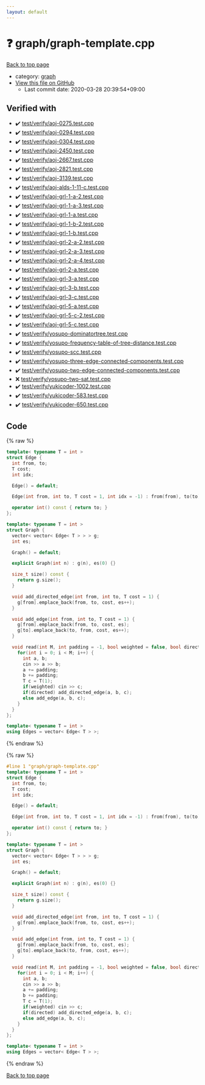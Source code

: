 ```yaml
---
layout: default
---
```


<!-- mathjax config similar to math.stackexchange -->
<script type="text/javascript" async
  src="https://cdnjs.cloudflare.com/ajax/libs/mathjax/2.7.5/MathJax.js?config=TeX-MML-AM_CHTML">
</script>
<script type="text/x-mathjax-config">
  MathJax.Hub.Config({
    TeX: { equationNumbers: { autoNumber: "AMS" }},
    tex2jax: {
      inlineMath: [ ['$','$'] ],
      processEscapes: true
    },
    "HTML-CSS": { matchFontHeight: false },
    displayAlign: "left",
    displayIndent: "2em"
  });
</script>

<script type="text/javascript" src="https://cdnjs.cloudflare.com/ajax/libs/jquery/3.4.1/jquery.min.js"></script>
<script src="https://cdn.jsdelivr.net/npm/jquery-balloon-js@1.1.2/jquery.balloon.min.js" integrity="sha256-ZEYs9VrgAeNuPvs15E39OsyOJaIkXEEt10fzxJ20+2I=" crossorigin="anonymous"></script>
<script type="text/javascript" src="../../assets/js/copy-button.js"></script>
<link rel="stylesheet" href="../../assets/css/copy-button.css" />


# :question: graph/graph-template.cpp

<a href="../../index.html">Back to top page</a>

* category: <a href="../../index.html#f8b0b924ebd7046dbfa85a856e4682c8">graph</a>
* <a href="{{ site.github.repository_url }}/blob/master/graph/graph-template.cpp">View this file on GitHub</a>
    - Last commit date: 2020-03-28 20:39:54+09:00




## Verified with

* :heavy_check_mark: <a href="../../verify/test/verify/aoj-0275.test.cpp.html">test/verify/aoj-0275.test.cpp</a>
* :heavy_check_mark: <a href="../../verify/test/verify/aoj-0294.test.cpp.html">test/verify/aoj-0294.test.cpp</a>
* :heavy_check_mark: <a href="../../verify/test/verify/aoj-0304.test.cpp.html">test/verify/aoj-0304.test.cpp</a>
* :heavy_check_mark: <a href="../../verify/test/verify/aoj-2450.test.cpp.html">test/verify/aoj-2450.test.cpp</a>
* :heavy_check_mark: <a href="../../verify/test/verify/aoj-2667.test.cpp.html">test/verify/aoj-2667.test.cpp</a>
* :heavy_check_mark: <a href="../../verify/test/verify/aoj-2821.test.cpp.html">test/verify/aoj-2821.test.cpp</a>
* :heavy_check_mark: <a href="../../verify/test/verify/aoj-3139.test.cpp.html">test/verify/aoj-3139.test.cpp</a>
* :heavy_check_mark: <a href="../../verify/test/verify/aoj-alds-1-11-c.test.cpp.html">test/verify/aoj-alds-1-11-c.test.cpp</a>
* :heavy_check_mark: <a href="../../verify/test/verify/aoj-grl-1-a-2.test.cpp.html">test/verify/aoj-grl-1-a-2.test.cpp</a>
* :heavy_check_mark: <a href="../../verify/test/verify/aoj-grl-1-a-3.test.cpp.html">test/verify/aoj-grl-1-a-3.test.cpp</a>
* :heavy_check_mark: <a href="../../verify/test/verify/aoj-grl-1-a.test.cpp.html">test/verify/aoj-grl-1-a.test.cpp</a>
* :heavy_check_mark: <a href="../../verify/test/verify/aoj-grl-1-b-2.test.cpp.html">test/verify/aoj-grl-1-b-2.test.cpp</a>
* :heavy_check_mark: <a href="../../verify/test/verify/aoj-grl-1-b.test.cpp.html">test/verify/aoj-grl-1-b.test.cpp</a>
* :heavy_check_mark: <a href="../../verify/test/verify/aoj-grl-2-a-2.test.cpp.html">test/verify/aoj-grl-2-a-2.test.cpp</a>
* :heavy_check_mark: <a href="../../verify/test/verify/aoj-grl-2-a-3.test.cpp.html">test/verify/aoj-grl-2-a-3.test.cpp</a>
* :heavy_check_mark: <a href="../../verify/test/verify/aoj-grl-2-a-4.test.cpp.html">test/verify/aoj-grl-2-a-4.test.cpp</a>
* :heavy_check_mark: <a href="../../verify/test/verify/aoj-grl-2-a.test.cpp.html">test/verify/aoj-grl-2-a.test.cpp</a>
* :heavy_check_mark: <a href="../../verify/test/verify/aoj-grl-3-a.test.cpp.html">test/verify/aoj-grl-3-a.test.cpp</a>
* :heavy_check_mark: <a href="../../verify/test/verify/aoj-grl-3-b.test.cpp.html">test/verify/aoj-grl-3-b.test.cpp</a>
* :heavy_check_mark: <a href="../../verify/test/verify/aoj-grl-3-c.test.cpp.html">test/verify/aoj-grl-3-c.test.cpp</a>
* :heavy_check_mark: <a href="../../verify/test/verify/aoj-grl-5-a.test.cpp.html">test/verify/aoj-grl-5-a.test.cpp</a>
* :heavy_check_mark: <a href="../../verify/test/verify/aoj-grl-5-c-2.test.cpp.html">test/verify/aoj-grl-5-c-2.test.cpp</a>
* :heavy_check_mark: <a href="../../verify/test/verify/aoj-grl-5-c.test.cpp.html">test/verify/aoj-grl-5-c.test.cpp</a>
* :heavy_check_mark: <a href="../../verify/test/verify/yosupo-dominatortree.test.cpp.html">test/verify/yosupo-dominatortree.test.cpp</a>
* :heavy_check_mark: <a href="../../verify/test/verify/yosupo-frequency-table-of-tree-distance.test.cpp.html">test/verify/yosupo-frequency-table-of-tree-distance.test.cpp</a>
* :heavy_check_mark: <a href="../../verify/test/verify/yosupo-scc.test.cpp.html">test/verify/yosupo-scc.test.cpp</a>
* :heavy_check_mark: <a href="../../verify/test/verify/yosupo-three-edge-connected-components.test.cpp.html">test/verify/yosupo-three-edge-connected-components.test.cpp</a>
* :heavy_check_mark: <a href="../../verify/test/verify/yosupo-two-edge-connected-components.test.cpp.html">test/verify/yosupo-two-edge-connected-components.test.cpp</a>
* :x: <a href="../../verify/test/verify/yosupo-two-sat.test.cpp.html">test/verify/yosupo-two-sat.test.cpp</a>
* :heavy_check_mark: <a href="../../verify/test/verify/yukicoder-1002.test.cpp.html">test/verify/yukicoder-1002.test.cpp</a>
* :heavy_check_mark: <a href="../../verify/test/verify/yukicoder-583.test.cpp.html">test/verify/yukicoder-583.test.cpp</a>
* :heavy_check_mark: <a href="../../verify/test/verify/yukicoder-650.test.cpp.html">test/verify/yukicoder-650.test.cpp</a>


## Code

<a id="unbundled"></a>
{% raw %}
```cpp
template< typename T = int >
struct Edge {
  int from, to;
  T cost;
  int idx;

  Edge() = default;

  Edge(int from, int to, T cost = 1, int idx = -1) : from(from), to(to), cost(cost), idx(idx) {}

  operator int() const { return to; }
};

template< typename T = int >
struct Graph {
  vector< vector< Edge< T > > > g;
  int es;

  Graph() = default;

  explicit Graph(int n) : g(n), es(0) {}

  size_t size() const {
    return g.size();
  }

  void add_directed_edge(int from, int to, T cost = 1) {
    g[from].emplace_back(from, to, cost, es++);
  }

  void add_edge(int from, int to, T cost = 1) {
    g[from].emplace_back(from, to, cost, es);
    g[to].emplace_back(to, from, cost, es++);
  }

  void read(int M, int padding = -1, bool weighted = false, bool directed = false) {
    for(int i = 0; i < M; i++) {
      int a, b;
      cin >> a >> b;
      a += padding;
      b += padding;
      T c = T(1);
      if(weighted) cin >> c;
      if(directed) add_directed_edge(a, b, c);
      else add_edge(a, b, c);
    }
  }
};

template< typename T = int >
using Edges = vector< Edge< T > >;

```
{% endraw %}

<a id="bundled"></a>
{% raw %}
```cpp
#line 1 "graph/graph-template.cpp"
template< typename T = int >
struct Edge {
  int from, to;
  T cost;
  int idx;

  Edge() = default;

  Edge(int from, int to, T cost = 1, int idx = -1) : from(from), to(to), cost(cost), idx(idx) {}

  operator int() const { return to; }
};

template< typename T = int >
struct Graph {
  vector< vector< Edge< T > > > g;
  int es;

  Graph() = default;

  explicit Graph(int n) : g(n), es(0) {}

  size_t size() const {
    return g.size();
  }

  void add_directed_edge(int from, int to, T cost = 1) {
    g[from].emplace_back(from, to, cost, es++);
  }

  void add_edge(int from, int to, T cost = 1) {
    g[from].emplace_back(from, to, cost, es);
    g[to].emplace_back(to, from, cost, es++);
  }

  void read(int M, int padding = -1, bool weighted = false, bool directed = false) {
    for(int i = 0; i < M; i++) {
      int a, b;
      cin >> a >> b;
      a += padding;
      b += padding;
      T c = T(1);
      if(weighted) cin >> c;
      if(directed) add_directed_edge(a, b, c);
      else add_edge(a, b, c);
    }
  }
};

template< typename T = int >
using Edges = vector< Edge< T > >;

```
{% endraw %}

<a href="../../index.html">Back to top page</a>

